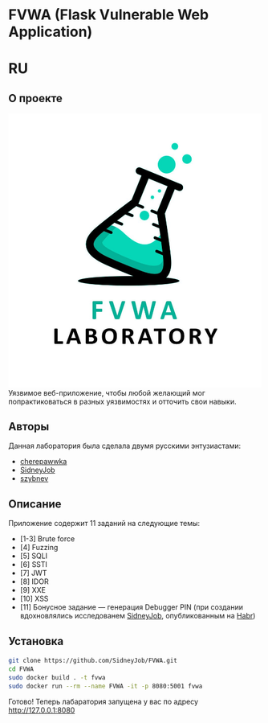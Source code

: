 # FVWA (Flask Vulnerable Web Application)

# RU

## О проекте

![Title](./static/logo.jpg)
Уязвимое веб-приложение, чтобы любой желающий мог попрактиковаться в разных уязвимостях и отточить свои навыки.


## Авторы
Данная лаборатория была сделала двумя русскими энтузиастами:
- [cherepawwka](https://t.me/CherepawwkaChannel)
- [SidneyJob](https://t.me/SidneyJobChannel)
- [szybnev](https://t.me/szybnev)


## Описание
Приложение содержит 11 заданий на следующие темы:
- [1-3] Brute force
- [4] Fuzzing
- [5] SQLI
- [6] SSTI
- [7] JWT
- [8] IDOR
- [9] XXE
- [10] XSS
- [11] Бонусное задание — генерация Debugger PIN (при создании вдохновлялись исследованем [SidneyJob](https://t.me/SidneyJobChannel), опубликованным на [Habr](https://habr.com/ru/articles/738238/))


## Установка
```bash
git clone https://github.com/SidneyJob/FVWA.git
cd FVWA
sudo docker build . -t fvwa
sudo docker run --rm --name FVWA -it -p 8080:5001 fvwa
```

Готово! Теперь лабаратория запущена у вас по адресу http://127.0.0.1:8080
